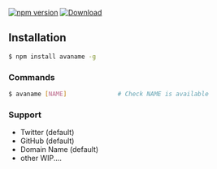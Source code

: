 
[![npm version](https://badge.fury.io/js/avaname.svg)](https://badge.fury.io/js/avaname)
[![Download](https://img.shields.io/npm/dt/avaname.svg)](https://www.npmjs.com/package/avaname)

## Installation

```bash
$ npm install avaname -g
```

### Commands

```bash
$ avaname [NAME]              # Check NAME is available
```

### Support
  - Twitter (default)
  - GitHub (default)
  - Domain Name (default)
  - other WIP....
